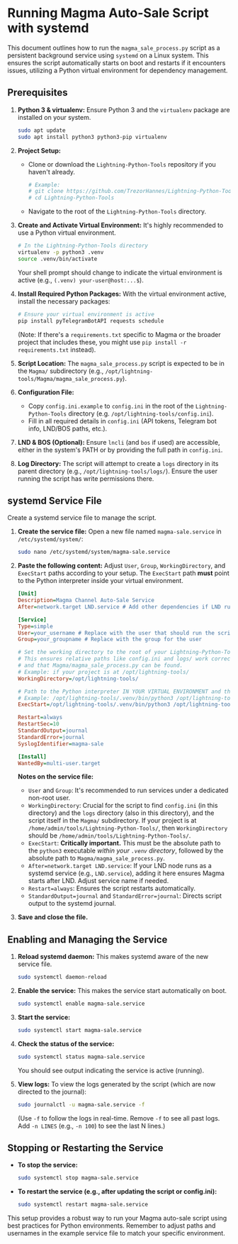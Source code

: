 # Running Magma Auto-Sale Script with systemd

This document outlines how to run the `magma_sale_process.py` script as a persistent background service using `systemd` on a Linux system. This ensures the script automatically starts on boot and restarts if it encounters issues, utilizing a Python virtual environment for dependency management.

## Prerequisites

1.  **Python 3 & virtualenv:** Ensure Python 3 and the `virtualenv` package are installed on your system.
    ```bash
    sudo apt update
    sudo apt install python3 python3-pip virtualenv
    ```
2.  **Project Setup:**
    *   Clone or download the `Lightning-Python-Tools` repository if you haven't already.
        ```bash
        # Example:
        # git clone https://github.com/TrezorHannes/Lightning-Python-Tools.git
        # cd Lightning-Python-Tools
        ```
    *   Navigate to the root of the `Lightning-Python-Tools` directory.

3.  **Create and Activate Virtual Environment:**
    It's highly recommended to use a Python virtual environment.
    ```bash
    # In the Lightning-Python-Tools directory
    virtualenv -p python3 .venv
    source .venv/bin/activate
    ```
    Your shell prompt should change to indicate the virtual environment is active (e.g., `(.venv) your-user@host:...$`).

4.  **Install Required Python Packages:**
    With the virtual environment active, install the necessary packages:
    ```bash
    # Ensure your virtual environment is active
    pip install pyTelegramBotAPI requests schedule
    ```
    (Note: If there's a `requirements.txt` specific to Magma or the broader project that includes these, you might use `pip install -r requirements.txt` instead).

5.  **Script Location:** The `magma_sale_process.py` script is expected to be in the `Magma/` subdirectory (e.g., `/opt/lightning-tools/Magma/magma_sale_process.py`).

6.  **Configuration File:**
    *   Copy `config.ini.example` to `config.ini` in the root of the `Lightning-Python-Tools` directory (e.g. `/opt/lightning-tools/config.ini`).
    *   Fill in all required details in `config.ini` (API tokens, Telegram bot info, LND/BOS paths, etc.).

7.  **LND & BOS (Optional):** Ensure `lncli` (and `bos` if used) are accessible, either in the system's PATH or by providing the full path in `config.ini`.
8.  **Log Directory:** The script will attempt to create a `logs` directory in its parent directory (e.g., `/opt/lightning-tools/logs/`). Ensure the user running the script has write permissions there.

## systemd Service File

Create a systemd service file to manage the script.

1.  **Create the service file:**
    Open a new file named `magma-sale.service` in `/etc/systemd/system/`:
    ```bash
    sudo nano /etc/systemd/system/magma-sale.service
    ```

2.  **Paste the following content:**
    Adjust `User`, `Group`, `WorkingDirectory`, and `ExecStart` paths according to your setup. The `ExecStart` path **must** point to the Python interpreter inside your virtual environment.

    ```ini
    [Unit]
    Description=Magma Channel Auto-Sale Service
    After=network.target LND.service # Add other dependencies if LND runs as a service

    [Service]
    Type=simple
    User=your_username # Replace with the user that should run the script
    Group=your_groupname # Replace with the group for the user

    # Set the working directory to the root of your Lightning-Python-Tools project
    # This ensures relative paths like config.ini and logs/ work correctly,
    # and that Magma/magma_sale_process.py can be found.
    # Example: if your project is at /opt/lightning-tools/
    WorkingDirectory=/opt/lightning-tools/

    # Path to the Python interpreter IN YOUR VIRTUAL ENVIRONMENT and the script
    # Example: /opt/lightning-tools/.venv/bin/python3 /opt/lightning-tools/Magma/magma_sale_process.py
    ExecStart=/opt/lightning-tools/.venv/bin/python3 /opt/lightning-tools/Magma/magma_sale_process.py

    Restart=always
    RestartSec=10
    StandardOutput=journal
    StandardError=journal
    SyslogIdentifier=magma-sale

    [Install]
    WantedBy=multi-user.target
    ```

    **Notes on the service file:**
    *   `User` and `Group`: It's recommended to run services under a dedicated non-root user.
    *   `WorkingDirectory`: Crucial for the script to find `config.ini` (in this directory) and the `logs` directory (also in this directory), and the script itself in the `Magma/` subdirectory. If your project is at `/home/admin/tools/Lightning-Python-Tools/`, then `WorkingDirectory` should be `/home/admin/tools/Lightning-Python-Tools/`.
    *   `ExecStart`: **Critically important.** This must be the absolute path to the `python3` executable *within your `.venv` directory*, followed by the absolute path to `Magma/magma_sale_process.py`.
    *   `After=network.target LND.service`: If your LND node runs as a systemd service (e.g., `LND.service`), adding it here ensures Magma starts after LND. Adjust service name if needed.
    *   `Restart=always`: Ensures the script restarts automatically.
    *   `StandardOutput=journal` and `StandardError=journal`: Directs script output to the systemd journal.

3.  **Save and close the file.**

## Enabling and Managing the Service

1.  **Reload systemd daemon:**
    This makes systemd aware of the new service file.
    ```bash
    sudo systemctl daemon-reload
    ```

2.  **Enable the service:**
    This makes the service start automatically on boot.
    ```bash
    sudo systemctl enable magma-sale.service
    ```

3.  **Start the service:**
    ```bash
    sudo systemctl start magma-sale.service
    ```

4.  **Check the status of the service:**
    ```bash
    sudo systemctl status magma-sale.service
    ```
    You should see output indicating the service is active (running).

5.  **View logs:**
    To view the logs generated by the script (which are now directed to the journal):
    ```bash
    sudo journalctl -u magma-sale.service -f
    ```
    (Use `-f` to follow the logs in real-time. Remove `-f` to see all past logs. Add `-n LINES` (e.g., `-n 100`) to see the last N lines.)

## Stopping or Restarting the Service

*   **To stop the service:**
    ```bash
    sudo systemctl stop magma-sale.service
    ```
*   **To restart the service (e.g., after updating the script or config.ini):**
    ```bash
    sudo systemctl restart magma-sale.service
    ```

This setup provides a robust way to run your Magma auto-sale script using best practices for Python environments. Remember to adjust paths and usernames in the example service file to match your specific environment.
